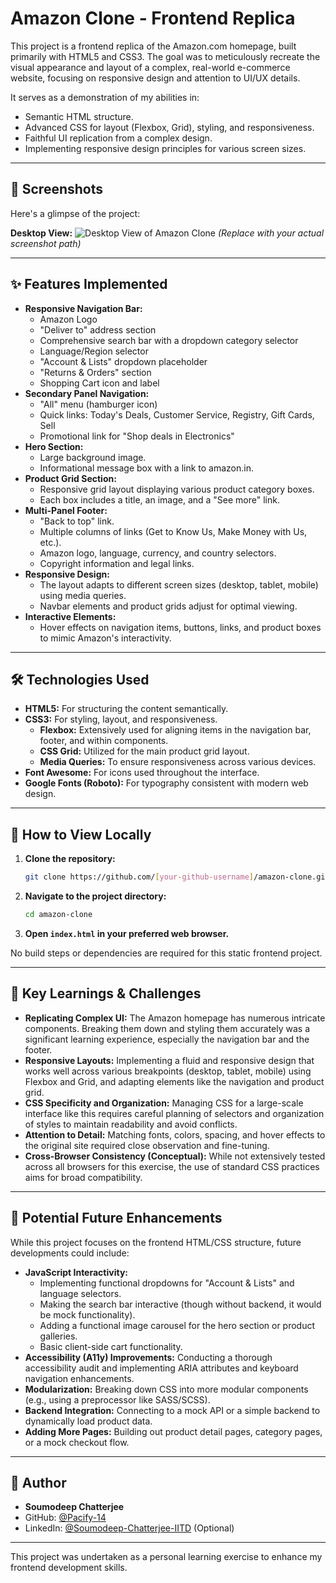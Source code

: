 # Amazon Clone - Frontend Replica

This project is a frontend replica of the Amazon.com homepage, built primarily with HTML5 and CSS3. The goal was to meticulously recreate the visual appearance and layout of a complex, real-world e-commerce website, focusing on responsive design and attention to UI/UX details.

It serves as a demonstration of my abilities in:
*   Semantic HTML structure.
*   Advanced CSS for layout (Flexbox, Grid), styling, and responsiveness.
*   Faithful UI replication from a complex design.
*   Implementing responsive design principles for various screen sizes.


---

## 📸 Screenshots

Here's a glimpse of the project:

**Desktop View:**
![Desktop View of Amazon Clone](./amazon-clone-desktop.png)
*(Replace with your actual screenshot path)*

<!-- **Mobile View:**
![Mobile View of Amazon Clone](./assets/screenshots/amazon-clone-mobile.png)
*(Replace with your actual screenshot path)* -->

---

## ✨ Features Implemented

*   **Responsive Navigation Bar:**
    *   Amazon Logo
    *   "Deliver to" address section
    *   Comprehensive search bar with a dropdown category selector
    *   Language/Region selector
    *   "Account & Lists" dropdown placeholder
    *   "Returns & Orders" section
    *   Shopping Cart icon and label
*   **Secondary Panel Navigation:**
    *   "All" menu (hamburger icon)
    *   Quick links: Today's Deals, Customer Service, Registry, Gift Cards, Sell
    *   Promotional link for "Shop deals in Electronics"
*   **Hero Section:**
    *   Large background image.
    *   Informational message box with a link to amazon.in.
*   **Product Grid Section:**
    *   Responsive grid layout displaying various product category boxes.
    *   Each box includes a title, an image, and a "See more" link.
*   **Multi-Panel Footer:**
    *   "Back to top" link.
    *   Multiple columns of links (Get to Know Us, Make Money with Us, etc.).
    *   Amazon logo, language, currency, and country selectors.
    *   Copyright information and legal links.
*   **Responsive Design:**
    *   The layout adapts to different screen sizes (desktop, tablet, mobile) using media queries.
    *   Navbar elements and product grids adjust for optimal viewing.
*   **Interactive Elements:**
    *   Hover effects on navigation items, buttons, links, and product boxes to mimic Amazon's interactivity.

---

## 🛠️ Technologies Used

*   **HTML5:** For structuring the content semantically.
*   **CSS3:** For styling, layout, and responsiveness.
    *   **Flexbox:** Extensively used for aligning items in the navigation bar, footer, and within components.
    *   **CSS Grid:** Utilized for the main product grid layout.
    *   **Media Queries:** To ensure responsiveness across various devices.
*   **Font Awesome:** For icons used throughout the interface.
*   **Google Fonts (Roboto):** For typography consistent with modern web design.

---

## 🚀 How to View Locally

1.  **Clone the repository:**
    ```bash
    git clone https://github.com/[your-github-username]/amazon-clone.git
    ```
2.  **Navigate to the project directory:**
    ```bash
    cd amazon-clone
    ```
3.  **Open `index.html` in your preferred web browser.**

No build steps or dependencies are required for this static frontend project.

---

## 🧠 Key Learnings & Challenges

*   **Replicating Complex UI:** The Amazon homepage has numerous intricate components. Breaking them down and styling them accurately was a significant learning experience, especially the navigation bar and the footer.
*   **Responsive Layouts:** Implementing a fluid and responsive design that works well across various breakpoints (desktop, tablet, mobile) using Flexbox and Grid, and adapting elements like the navigation and product grid.
*   **CSS Specificity and Organization:** Managing CSS for a large-scale interface like this requires careful planning of selectors and organization of styles to maintain readability and avoid conflicts.
*   **Attention to Detail:** Matching fonts, colors, spacing, and hover effects to the original site required close observation and fine-tuning.
*   **Cross-Browser Consistency (Conceptual):** While not extensively tested across all browsers for this exercise, the use of standard CSS practices aims for broad compatibility.

---

## 🔮 Potential Future Enhancements

While this project focuses on the frontend HTML/CSS structure, future developments could include:

*   **JavaScript Interactivity:**
    *   Implementing functional dropdowns for "Account & Lists" and language selectors.
    *   Making the search bar interactive (though without backend, it would be mock functionality).
    *   Adding a functional image carousel for the hero section or product galleries.
    *   Basic client-side cart functionality.
*   **Accessibility (A11y) Improvements:** Conducting a thorough accessibility audit and implementing ARIA attributes and keyboard navigation enhancements.
*   **Modularization:** Breaking down CSS into more modular components (e.g., using a preprocessor like SASS/SCSS).
*   **Backend Integration:** Connecting to a mock API or a simple backend to dynamically load product data.
*   **Adding More Pages:** Building out product detail pages, category pages, or a mock checkout flow.

---

## 👤 Author

*   **Soumodeep Chatterjee**
*   GitHub: [@Pacify-14](https://github.com/Pacify-14)
*   LinkedIn: [@Soumodeep-Chatterjee-IITD](https://www.linkedin.com/in/soumodeep-chatterjee-iitd-b68ba328a/) (Optional)

---

This project was undertaken as a personal learning exercise to enhance my frontend development skills.